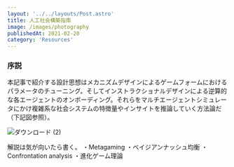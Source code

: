 ```yaml
---
layout: '../../layouts/Post.astro'
title: 人工社会構築指南
image: /images/photography
publishedAt: 2021-02-20
category: 'Resources'
---
```


### 序説
本記事で紹介する設計思想はメカニズムデザインによるゲームフォームにおけるパラメータのチューニング。そしてインストラクショナルデザインによる逆算的な各エージェントのオンボーディング。それらをマルチエージェントシミュレータにかけ複雑系な社会システムの特徴量やインサイトを推論していく方法論だ（下記図参照）。

![ダウンロード (2)](https://user-images.githubusercontent.com/124674475/223955298-2613d9f6-ad05-4d37-96b2-5082e1ae88cc.png)

解説は気が向いたら書く。
・Metagaming
・ベイジアンナッシュ均衡
・Confrontation analysis
・進化ゲーム理論
